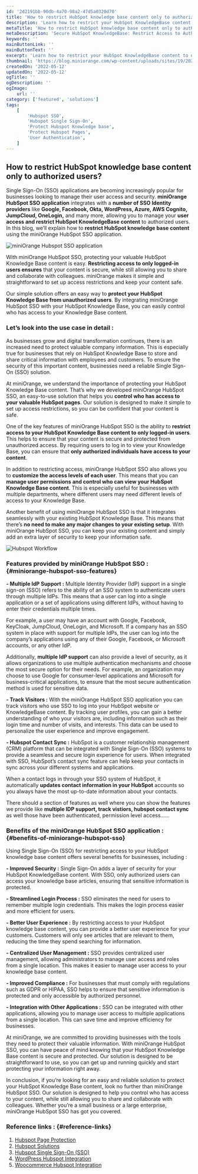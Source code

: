 ```yaml
---
id: '2d2191bb-90db-4a70-98a2-47d5a0320d70'
title: 'How to restrict HubSpot knowledge base content only to authorized users?'
description: 'Learn how to restrict your HubSpot KnowledgeBase content to only authorized users with our comprehensive guide. Ensure confidential information is secure and accessible only to authorized personnel.'
metaTitle: 'How to restrict HubSpot knowledge base content only to authorized users?'
metaDescription: 'Secure HubSpot KnowledgeBase: Restrict Access to Authorized Users - Comprehensive Guide for Confidentiality.'
keywords: ''
mainButtonLink: ''
mainButtonText: ''
excerpt: 'Learn how to restrict your HubSpot KnowledgeBase content to only authorized users with our comprehensive guide. Ensure confidential information is secure and accessible only to authorized personnel.'
thumbnail: 'https://blog.miniorange.com/wp-content/uploads/sites/19/2023/02/supported-multiple-apps.webp'
createdOn: '2022-05-12'
updatedOn: '2022-05-12'
ogTitle: ''
ogDescription: ''
ogImage:
    url: ''
category: ['featured', 'solutions']
tags:
    [
        'Hubspot SSO',
        'Hubspot Single Sign-On',
        'Protect Hubspot Knowledge base',
        'Protect Hubspot Pages',
        'User Authentication',
    ]
---
```


## How to restrict HubSpot knowledge base content only to authorized users?

Single Sign-On (SSO) applications are becoming increasingly popular for businesses looking to manage their user access and security. **miniOrange HubSpot SSO application** integrates with a **number of SSO Identity providers** like **Google, Facebook, Okta, WordPress, Azure, AWS Cognito, JumpCloud, OneLogin,** and many more, allowing you to manage your **user access and restrict HubSpot KnowledgeBase content** to authorized users. In this blog, we’ll explain how to **restrict HubSpot knowledge base content** using the miniOrange HubSpot SSO application.

![miniOrange Hubspot SSO application](https://blog.miniorange.com/wp-content/uploads/sites/19/2023/02/supported-multiple-apps.webp)

With miniOrange HubSpot SSO, protecting your valuable HubSpot Knowledge Base content is easy. **Restricting access to only logged-in users ensures** that your content is secure, while still allowing you to share and collaborate with colleagues. miniOrange makes it simple and straightforward to set up access restrictions and keep your content safe.

Our simple solution offers an easy way to **protect your HubSpot Knowledge Base from unauthorized users**. By integrating miniOrange HubSpot SSO with your HubSpot Knowledge Base, you can easily control who has access to your Knowledge Base content.

### Let’s look into the use case in detail :

As businesses grow and digital transformation continues, there is an increased need to protect valuable company information. This is especially true for businesses that rely on HubSpot Knowledge Base to store and share critical information with employees and customers. To ensure the security of this important content, businesses need a reliable Single Sign-On (SSO) solution.

At miniOrange, we understand the importance of protecting your HubSpot Knowledge Base content. That’s why we developed miniOrange HubSpot SSO, an easy-to-use solution that helps you **control who has access to your valuable HubSpot pages**. Our solution is designed to make it simple to set up access restrictions, so you can be confident that your content is safe.

One of the key features of miniOrange HubSpot SSO is the ability to **restrict access to your HubSpot Knowledge Base content to only logged-in users**. This helps to ensure that your content is secure and protected from unauthorized access. By requiring users to log in to view your Knowledge Base, you can ensure that **only authorized individuals have access to your content**.

In addition to restricting access, miniOrange HubSpot SSO also allows you to **customize the access levels of each user**. This means that you can **manage user permissions and control who can view your HubSpot Knowledge Base content**. This is especially useful for businesses with multiple departments, where different users may need different levels of access to your Knowledge Base.

Another benefit of using miniOrange HubSpot SSO is that it integrates seamlessly with your existing HubSpot Knowledge Base. This means that there’s **no need to make any major changes to your existing setup**. With miniOrange HubSpot SSO, you can keep your existing content and simply add an extra layer of security to keep your information safe.

![Hubspot Workflow](https://blog.miniorange.com/wp-content/uploads/sites/19/2023/02/hubspot-workflow-gif-blog.gif)

### Features provided by miniOrange HubSpot SSO : {#miniorange-hubspot-sso-features}

**- Multiple IdP Support :** Multiple Identity Provider (IdP) support in a single sign-on (SSO) refers to the ability of an SSO system to authenticate users through multiple IdPs. This means that a user can log into a single application or a set of applications using different IdPs, without having to enter their credentials multiple times.

For example, a user may have an account with Google, Facebook, KeyCloak, JumpCloud, OneLogin, and Microsoft. If a company has an SSO system in place with support for multiple IdPs, the user can log into the company’s applications using any of their Google, Facebook, or Microsoft accounts, or any other IdP.

Additionally, **multiple IdP support** can also provide a level of security, as it allows organizations to use multiple authentication mechanisms and choose the most secure option for their needs. For example, an organization may choose to use Google for consumer-level applications and Microsoft for business-critical applications, to ensure that the most secure authentication method is used for sensitive data.

**- Track Visitors :** With the miniOrange HubSpot SSO application you can track visitors who use SSO to log into your HubSpot website or KnowledgeBase content. By tracking user profiles, you can gain a better understanding of who your visitors are, including information such as their login time and number of visits, and interests. This data can be used to personalize the user experience and improve engagement.

**- Hubspot Contact Sync :** HubSpot is a customer relationship management (CRM) platform that can be integrated with Single Sign-On (SSO) systems to provide a seamless and secure login experience for users. When integrated with SSO, HubSpot’s contact sync feature can help keep your contacts in sync across your different systems and applications.

When a contact logs in through your SSO system of HubSpot, it automatically **updates contact information in your HubSpot** accounts so you always have the most up-to-date information about your contacts.

There should a section of features as well where you can show the features we provide like **multiple IDP support, track vistiors, hubspot contact sync** as well those have been authenticated, permission level access……

### Benefits of the miniOrange HubSpot SSO application : {#benefits-of-miniorange-hubspot-sso}

Using Single Sign-On (SSO) for restricting access to your HubSpot knowledge base content offers several benefits for businesses, including :

**- Improved Security :** Single Sign-On adds a layer of security for your HubSpot KnowledgeBase content. With SSO, only authorized users can access your knowledge base articles, ensuring that sensitive information is protected.

**- Streamlined Login Process :** SSO eliminates the need for users to remember multiple login credentials. This makes the login process easier and more efficient for users.

**- Better User Experience :** By restricting access to your HubSpot knowledge base content, you can provide a better user experience for your customers. Customers will only see articles that are relevant to them, reducing the time they spend searching for information.

**- Centralized User Management :** SSO provides centralized user management, allowing administrators to manage user access and roles from a single location. This makes it easier to manage user access to your knowledge base content.

**- Improved Compliance :** For businesses that must comply with regulations such as GDPR or HIPAA, SSO helps to ensure that sensitive information is protected and only accessible by authorized personnel.

**- Integration with Other Applications :** SSO can be integrated with other applications, allowing you to manage user access to multiple applications from a single location. This can save time and improve efficiency for businesses.

At miniOrange, we are committed to providing businesses with the tools they need to protect their valuable information. With miniOrange HubSpot SSO, you can have peace of mind knowing that your HubSpot Knowledge Base content is secure and protected. Our solution is designed to be straightforward to use, so you can get up and running quickly and start protecting your information right away.

In conclusion, if you’re looking for an easy and reliable solution to protect your HubSpot Knowledge Base content, look no further than miniOrange HubSpot SSO. Our solution is designed to help you control who has access to your content, while still allowing you to share and collaborate with colleagues. Whether you’re a small business or a large enterprise, miniOrange HubSpot SSO has got you covered.

### Reference links : {#reference-links}

1. [Hubspot Page Protection](https://plugins.miniorange.com/hubspot-page-restriction/)
2. [Hubspot Solutions](https://plugins.miniorange.com/hubspot)
3. [Hubspot Single Sign-On (SSO)](https://plugins.miniorange.com/hubspot-single-sign-on/)
4. [WordPress Hubspot Integration](https://plugins.miniorange.com/wordpress-hubspot-integration/)
5. [Woocommerce Hubspot Integration](https://plugins.miniorange.com/woocommerce-hubspot-integration)
